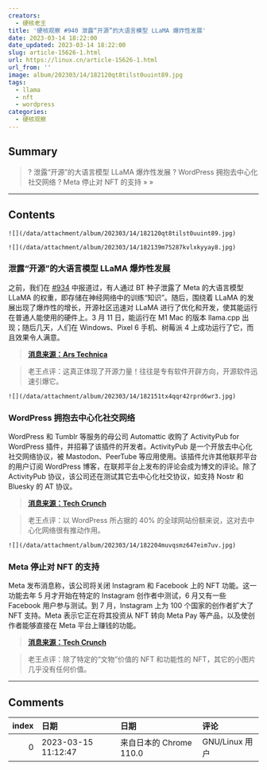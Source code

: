```yaml
---
creators:
  - 硬核老王
title: '硬核观察 #940 泄露“开源”的大语言模型 LLaMA 爆炸性发展'
date: 2023-03-14 18:22:00
date_updated: 2023-03-14 18:22:00
slug: article-15626-1.html
url: https://linux.cn/article-15626-1.html
url_from: ''
image: album/202303/14/182120qt8tilst0uuint89.jpg
tags:
  - llama
  - nft
  - wordpress
categories:
  - 硬核观察
---
```


## Summary

> ? 泄露“开源”的大语言模型 LLaMA 爆炸性发展
> ? WordPress 拥抱去中心化社交网络
> ? Meta 停止对 NFT 的支持
> » 
> »

***

<!-- more -->

## Contents

`![](/data/attachment/album/202303/14/182120qt8tilst0uuint89.jpg)`

`![](/data/attachment/album/202303/14/182139m75287kvlxkyyay8.jpg)`

### 泄露“开源”的大语言模型 LLaMA 爆炸性发展

之前，我们在 [#934](https://linux.cn/article-15608-1.html) 中报道过，有人通过 BT 种子泄露了 Meta 的大语言模型 LLaMA 的权重，即存储在神经网络中的训练“知识”。随后，围绕着 LLaMA 的发展出现了爆炸性的增长，开源社区迅速对 LLaMA 进行了优化和开发，使其能运行在普通人能使用的硬件上。3 月 11 日，能运行在 M1 Mac 的版本 llama.cpp 出现；随后几天，人们在 Windows、Pixel 6 手机、树莓派 4 上成功运行了它，而且效果令人满意。

> 
> **[消息来源：Ars Technica](https://arstechnica.com/information-technology/2023/03/you-can-now-run-a-gpt-3-level-ai-model-on-your-laptop-phone-and-raspberry-pi/)**
> 
> 
> 

> 
> 老王点评：这真正体现了开源力量！往往是专有软件开辟方向，开源软件迅速引爆它。
> 
> 
> 

`![](/data/attachment/album/202303/14/182151tx4qqr42rprd6wr3.jpg)`

### WordPress 拥抱去中心化社交网络

WordPress 和 Tumblr 等服务的母公司 Automattic 收购了 ActivityPub for WordPress 插件，并招募了该插件的开发者。ActivityPub 是一个开放去中心化社交网络协议，被 Mastodon、PeerTube 等应用使用。该插件允许其他联邦平台的用户订阅 WordPress 博客，在联邦平台上发布的评论会成为博文的评论。除了 ActivityPub 协议，该公司还在测试其它去中心化社交协议，如支持 Nostr 和 Bluesky 的 AT 协议。

> 
> **[消息来源：Tech Crunch](https://techcrunch.com/2023/03/13/wordpress-com-owner-automattic-acquires-an-activitypub-plugin-so-blogs-can-join-the-fediverse/)**
> 
> 
> 

> 
> 老王点评：以 WordPress 所占据的 40% 的全球网站份额来说，这对去中心化网络很有推动作用。
> 
> 
> 

`![](/data/attachment/album/202303/14/182204muvqsmz647eim7uv.jpg)`

### Meta 停止对 NFT 的支持

Meta 发布消息称，该公司将关闭 Instagram 和 Facebook 上的 NFT 功能。这一功能去年 5 月才开始在特定的 Instagram 创作者中测试，6 月又有一些 Facebook 用户参与测试。到 7 月，Instagram 上为 100 个国家的创作者扩大了 NFT 支持。Meta 表示它正在将其投资从 NFT 转向 Meta Pay 等产品，以及使创作者能够直接在 Meta 平台上赚钱的功能。

> 
> **[消息来源：Tech Crunch](https://techcrunch.com/2023/03/13/meta-winds-down-support-for-nfts-on-instagram-and-facebook/)**
> 
> 
> 

> 
> 老王点评：除了特定的“文物”价值的 NFT 和功能性的 NFT，其它的小图片几乎没有任何价值。
> 
> 
>

***

## Comments

|   index | 日期                | 日期                                   | 评论                            |
|--------:|:--------------------|:---------------------------------------|:--------------------------------|
|       0 | 2023-03-15 11:12:47 | 来自日本的 Chrome 110.0|GNU/Linux 用户 | AI画图已经很厉害了，还要什么NFT |
